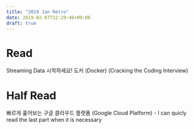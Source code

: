 ```yaml
---
title: "2019 Jan Retro"
date: 2019-02-07T12:29:46+09:00
draft: true
---
```


# Read
Streaming Data
시작하세요! 도커 (Docker)
(Cracking the Coding Interview)

# Half Read
빠르게 훑어보는 구글 클라우드 플랫폼 (Google Cloud Platform)
    - I can quicly read the last part when it is necessary